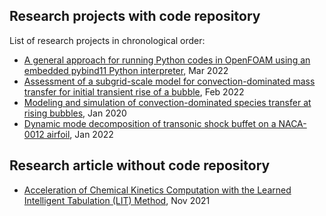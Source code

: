 ## Research projects with code repository

List of research projects in chronological order:

- [A general approach for running Python codes in OpenFOAM using an embedded pybind11 Python interpreter](https://bitbucket.org/ScimonUCD/pybind11foam/src/master/), Mar 2022
- [Assessment of a subgrid-scale model for convection-dominated mass transfer for initial transient rise of a bubble](https://github.com/AndreWeiner/sgs_model_test_transient), Feb 2022
- [Modeling and simulation of convection-dominated species transfer at rising bubbles](https://github.com/AndreWeiner/phd_openfoam), Jan 2020
- [Dynamic mode decomposition of transonic shock buffet on a NACA-0012 airfoil](https://github.com/FlowModelingControl/naca0012_shock_buffet), Jan 2022

## Research article without code repository

- [Acceleration of Chemical Kinetics Computation with the Learned Intelligent Tabulation (LIT) Method](https://www.mdpi.com/1996-1073/14/23/7851), Nov 2021